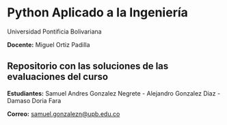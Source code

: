 # Python Aplicado a la Ingeniería

Universidad Pontificia Bolivariana

**Docente:** Miguel Ortiz Padilla

## Repositorio con las soluciones de las evaluaciones del curso

**Estudiantes:** Samuel Andres Gonzalez Negrete - Alejandro Gonzalez Diaz - Damaso Doria Fara

**Correo:** samuel.gonzalezn@upb.edu.co
